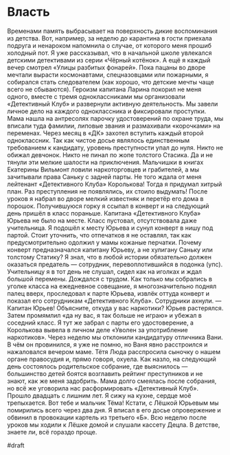 # Власть
Временами память выбрасывает на поверхность дикие воспоминания из детства. Вот, например, за неделю до карантина в гости приехала подруга и ненароком напомнила о случае, от которого меня прошиб холодный пот.
Я уже рассказывал, что в начальной школе увлекался детскими детективами из серии «Чёрный котёнок». А ещё я каждый вечер смотрел «Улицы разбитых фонарей». Пока пацаны во дворе мечтали вырасти космонавтами, спецназовцами или пожарными, я собирался стать следователем (как хорошо, что детские мечты чаще всего не сбываются).
Героизм капитана Ларина покорил не меня одного, вместе с тремя одноклассниками мы организовали «Детективный Клуб» и развернули активную деятельность. Мы завели личное дело на каждого одноклассника и фиксировали проступки. Мама нашла на антресолях парочку удостоверений по охране труда, мы вписали туда фамилии, липовые звания и размахивали «корочками» на переменах. Через месяц в «ДК» захотел вступить каждый второй одноклассник. Так как чистое досье являлось единственным требованием к кандидату, уровень преступности упал до нуля. Никто не обижал девчонок. Никто не пинал по жопе толстого Стасика.
Да и не тянули эти мелкие шалости на приключения. Мальчишки в книгах Екатерины Вильмонт ловили наркоторговцев и грабителей, а мы зачитывали права Саньку с задней парты. Не того ждала от меня лейтенант «Детективного Клуба» Королькова!
Тогда я придумал хитрый план. Раз преступления не появлялись, их стоило выдумать! После уроков я набрал во дворе мелкий известняк и перетёр его дома в порошок. Получившуюся горку я ссыпал в конверт и на следующий день пришёл в класс пораньше.
Капитана «Детективного Клуба» Юрьева не было на месте. Класс пустовал, отсутствовала даже учительница. Я подошёл к месту Юрьева и сунул конверт в нишу под партой. Стоит уточнить, что отпечатков я не оставлял, так как предусмотрительно одолжил у мамы кожаные перчатки.
Почему конверт предназначался капитану Юрьеву, а не хулигану Саньку или толстому Статику? Я знал, что в любой истории обязательно должен оказаться предатель — сотрудник, перевоплотившийся в подонка (упс).
Учительницу я в тот день не слушал, сидел как на иголках и ждал большой перемены. Дождался с трудом. Как только мы собрались в уголке класса на ежедневное совещание, я многозначительно поднял палец вверх, проследовал к парте Юрьева, извлёк оттуда конверт и показал его сотрудникам «Детективного Клуба». Сотрудники ахнули.
— Капитан Юрьев! Объясните, откуда у вас наркотики?
Юрьев растерялся. Затем промямлил «да ну вас, я так больше не играю» и убежал в соседний класс. Я тут же забрал с парты его удостоверение, а Королькова вывела в личном деле «Уволен за употрибление наркотиков».
Через неделю мы отклонили кандидатуру отличника Вани. В чём он провинился, я уже не помню, но Ваня явно расстроился и нажаловался вечером маме. Тётя Люда расспросила сыночку о нашем органе правосудия и, прямо говоря, охуела. Как назло, на следующий день состоялось родительское собрание, где выяснилось — большинство детей боятся возглавить рейтинг преступников и не знают, как же меня задобрить. Мама долго смеялась после собрания, но всё же уговорила нас расформировать «Детективный Клуб».
Прошло двадцать с лишним лет. Я сижу на кухне, сердце моё трепыхается. Вот тебе и мальчик Тёма!
Кстати, с Лёшкой Юрьевым мы помирились всего через два дня. Я вписал в его досье опровержение и обвинил в провокации картель из третьего «Б». Всю неделю после уроков мы ходили к Лёшке домой и слушали кассету Децла.
В детстве, знаете ли, всё гораздо проще.

#draft
